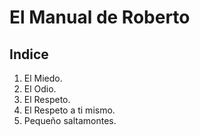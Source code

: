 # El Manual de Roberto
## Indice

1. El Miedo.
2. El Odio.
3. El Respeto.
4. El Respeto a ti mismo.
5. Pequeño saltamontes.